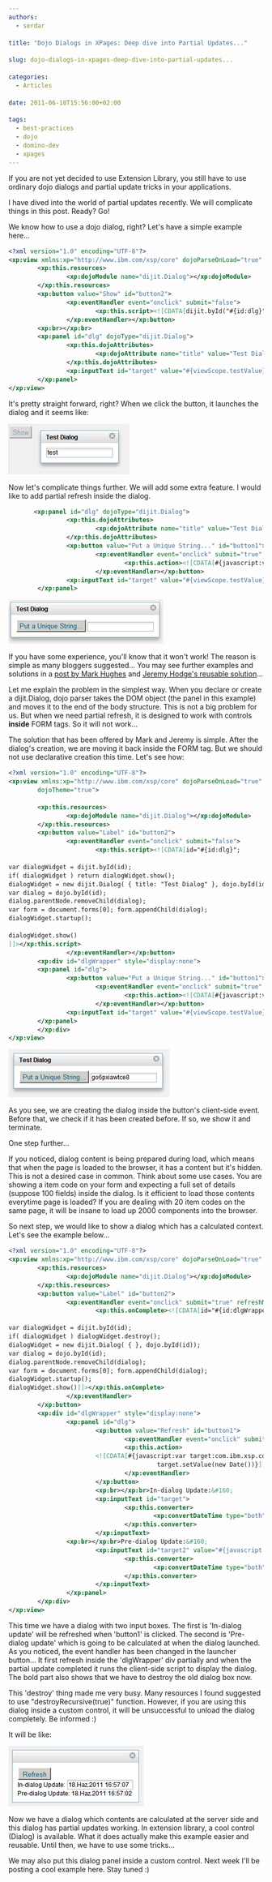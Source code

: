 ```yaml
---
authors:
  - serdar

title: "Dojo Dialogs in XPages: Deep dive into Partial Updates..."

slug: dojo-dialogs-in-xpages-deep-dive-into-partial-updates...

categories:
  - Articles

date: 2011-06-18T15:56:00+02:00

tags:
  - best-practices
  - dojo
  - domino-dev
  - xpages
---
```


If you are not yet decided to use Extension Library, you still have to use ordinary dojo dialogs and partial update tricks in your applications.

I have dived into the world of partial updates recently. We will complicate things in this post. Ready? Go!
<!-- more -->
We know how to use a dojo dialog, right? Let's have a simple example here...

```xml
<?xml version="1.0" encoding="UTF-8"?>
<xp:view xmlns:xp="http://www.ibm.com/xsp/core" dojoParseOnLoad="true" dojoTheme="true">
        <xp:this.resources>
                <xp:dojoModule name="dijit.Dialog"></xp:dojoModule>
        </xp:this.resources>
        <xp:button value="Show" id="button2">
                <xp:eventHandler event="onclick" submit="false">
                        <xp:this.script><![CDATA[dijit.byId("#{id:dlg}").show()]]></xp:this.script>
                </xp:eventHandler></xp:button>
        <xp:br></xp:br>
        <xp:panel id="dlg" dojoType="dijit.Dialog">
                <xp:this.dojoAttributes>
                        <xp:dojoAttribute name="title" value="Test Dialog"></xp:dojoAttribute>
                </xp:this.dojoAttributes>
                <xp:inputText id="target" value="#{viewScope.testValue}"></xp:inputText>
        </xp:panel>
</xp:view>
```

It's pretty straight forward, right? When we click the button, it launches the dialog and it seems like:

![Image:Dojo Dialogs in XPages: Deep dive into Partial Updates...](../../images/imported/dojo-dialogs-in-xpages-deep-dive-into-partial-updates-M2.gif)

Now let's complicate things further. We will add some extra feature. I would like to add partial refresh inside the dialog.

```xml
       <xp:panel id="dlg" dojoType="dijit.Dialog">
                <xp:this.dojoAttributes>
                        <xp:dojoAttribute name="title" value="Test Dialog"></xp:dojoAttribute>
                </xp:this.dojoAttributes>
                <xp:button value="Put a Unique String..." id="button1">
                        <xp:eventHandler event="onclick" submit="true" refreshMode="partial" refreshId="target">
                                <xp:this.action><![CDATA[#{javascript:viewScope.testValue=@Unique();}]]></xp:this.action>
                        </xp:eventHandler></xp:button>
                <xp:inputText id="target" value="#{viewScope.testValue}"></xp:inputText>
        </xp:panel>
```

![Image:Dojo Dialogs in XPages: Deep dive into Partial Updates...](../../images/imported/dojo-dialogs-in-xpages-deep-dive-into-partial-updates-M3.gif)

If you have some experience, you'll know that it won't work! The reason is simple as many bloggers suggested... You may see further examples and solutions in a [post by Mark Hughes](http://blog.hughesconnect.com/?p=21) and [Jeremy Hodge's reusable solution](http://xpagesblog.com/xpages-blog/2010/4/10/xpages-compatible-dojo-dialog-reusable-component.html)...

Let me explain the problem in the simplest way. When you declare or create a dijit.Dialog, dojo parser takes the DOM object (the panel in this example) and moves it to the end of the body structure. This is not a big problem for us. But when we need partial refresh, it is designed to work with controls **inside** FORM tags. So it will not work...

The solution that has been offered by Mark and Jeremy is simple. After the dialog's creation, we are moving it back inside the FORM tag. But we should not use declarative creation this time. Let's see how:

```xml
<?xml version="1.0" encoding="UTF-8"?>
<xp:view xmlns:xp="http://www.ibm.com/xsp/core" dojoParseOnLoad="true"
        dojoTheme="true">

        <xp:this.resources>
                <xp:dojoModule name="dijit.Dialog"></xp:dojoModule>
        </xp:this.resources>
        <xp:button value="Label" id="button2">
                <xp:eventHandler event="onclick" submit="false">
                        <xp:this.script><![CDATA[id="#{id:dlg}";

var dialogWidget = dijit.byId(id);
if( dialogWidget ) return dialogWidget.show();
dialogWidget = new dijit.Dialog( { title: "Test Dialog" }, dojo.byId(id));
var dialog = dojo.byId(id);
dialog.parentNode.removeChild(dialog);
var form = document.forms[0]; form.appendChild(dialog);
dialogWidget.startup();

dialogWidget.show()
]]></xp:this.script>
                </xp:eventHandler></xp:button>
        <xp:div id="dlgWrapper" style="display:none">
        <xp:panel id="dlg">
                <xp:button value="Put a Unique String..." id="button1">
                        <xp:eventHandler event="onclick" submit="true" refreshMode="partial" refreshId="target">
                                <xp:this.action><![CDATA[#{javascript:viewScope.testValue=@Unique();}]]></xp:this.action>
                        </xp:eventHandler></xp:button>
                <xp:inputText id="target" value="#{viewScope.testValue}"></xp:inputText>
        </xp:panel>
        </xp:div>
</xp:view>
```

![Image:Dojo Dialogs in XPages: Deep dive into Partial Updates...](../../images/imported/dojo-dialogs-in-xpages-deep-dive-into-partial-updates-M4.gif)

As you see, we are creating the dialog inside the button's client-side event. Before that, we check if it has been created before. If so, we show it and terminate.

One step further...

If you noticed, dialog content is being prepared during load, which means that when the page is loaded to the browser, it has a content but it's hidden. This is not a desired case in common. Think about some use cases. You are showing a item code on your form and expecting a full set of details (suppose 100 fields) inside the dialog. Is it efficient to load those contents everytime page is loaded? If you are dealing with 20 item codes on the same page, it will be insane to load up 2000 components into the browser.

So next step, we would like to show a dialog which has a calculated context. Let's see the example below...

```xml
<?xml version="1.0" encoding="UTF-8"?>
<xp:view xmlns:xp="http://www.ibm.com/xsp/core" dojoParseOnLoad="true" dojoTheme="true">
        <xp:this.resources>
                <xp:dojoModule name="dijit.Dialog"></xp:dojoModule>
        </xp:this.resources>
        <xp:button value="Label" id="button2">
                <xp:eventHandler event="onclick" submit="true" refreshMode="partial" refreshId="dlgWrapper">
                        <xp:this.onComplete><![CDATA[id="#{id:dlgWrapper}";

var dialogWidget = dijit.byId(id);
if( dialogWidget ) dialogWidget.destroy();
dialogWidget = new dijit.Dialog( { }, dojo.byId(id));
var dialog = dojo.byId(id);
dialog.parentNode.removeChild(dialog);
var form = document.forms[0]; form.appendChild(dialog);
dialogWidget.startup();
dialogWidget.show()]]></xp:this.onComplete>
                </xp:eventHandler>
        </xp:button>
        <xp:div id="dlgWrapper" style="display:none">
                <xp:panel id="dlg">
                        <xp:button value="Refresh" id="button1">
                                <xp:eventHandler event="onclick" submit="true" refreshMode="partial" refreshId="target">
                                <xp:this.action>
                        <![CDATA[#{javascript:var target:com.ibm.xsp.component.xp.XspInputText = getComponent("target");
                                         target.setValue(new Date())}]]></xp:this.action>
                                </xp:eventHandler>
                        </xp:button>
                        <xp:br></xp:br>In-dialog Update:&#160;
                        <xp:inputText id="target">
                                <xp:this.converter>
                                        <xp:convertDateTime type="both"></xp:convertDateTime>
                                </xp:this.converter>
                        </xp:inputText>
                <xp:br></xp:br>Pre-dialog Update:&#160;
                        <xp:inputText id="target2" value="#{javascript:new Date()}">
                                <xp:this.converter>
                                        <xp:convertDateTime type="both"></xp:convertDateTime>
                                </xp:this.converter>
                        </xp:inputText>
                </xp:panel>
        </xp:div>
</xp:view>
```

This time we have a dialog with two input boxes. The first is 'In-dialog update' will be refreshed when 'button1' is clicked. The second is 'Pre-dialog update' which is going to be calculated at when the dialog launched. As you noticed, the event handler has been changed in the launcher button... It first refresh inside the 'dlgWrapper' div partially and when the partial update completed it runs the client-side script to display the dialog. The bold part also shows that we have to destroy the old dialog box now.

This 'destroy' thing made me very busy. Many resources I found suggested to use "destroyRecursive(true)" function. However, if you are using this dialog inside a custom control, it will be unsuccessful to unload the dialog completely. Be informed :)

It will be like:

![Image:Dojo Dialogs in XPages: Deep dive into Partial Updates...](../../images/imported/dojo-dialogs-in-xpages-deep-dive-into-partial-updates-M5.gif)

Now we have a dialog which contents are calculated at the server side and this dialog has partial updates working. In extension library, a cool control (Dialog) is available. What it does actually make this example easier and reusable. Until then, we have to use some tricks...

We may also put this dialog panel inside a custom control. Next week I'll be posting a cool example here. Stay tuned :)
